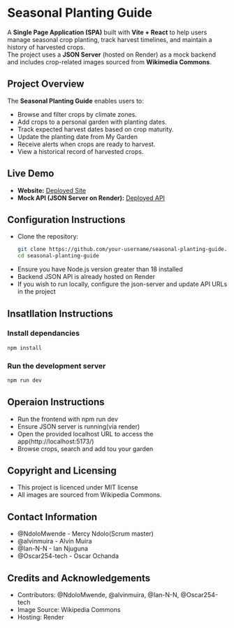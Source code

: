 # Seasonal Planting Guide

A **Single Page Application (SPA)** built with **Vite + React** to help users manage seasonal crop planting, track harvest timelines, and maintain a history of harvested crops.  
The project uses a **JSON Server** (hosted on Render) as a mock backend and includes crop-related images sourced from **Wikimedia Commons**.


## Project Overview

The **Seasonal Planting Guide** enables users to:
- Browse and filter crops by climate zones.
- Add crops to a personal garden with planting dates.
- Track expected harvest dates based on crop maturity.
- Update the planting date from My Garden
- Receive alerts when crops are ready to harvest.
- View a historical record of harvested crops.


## Live Demo

- **Website:** [Deployed Site]( http://localhost:5173/)  
- **Mock API (JSON Server on Render):** [Deployed API](https://seasonal-planting-guide-json-api.onrender.com/)


## Configuration Instructions
- Clone the repository:
  ```bash
  git clone https://github.com/your-username/seasonal-planting-guide.git
  cd seasonal-planting-guide 
  ```
 - Ensure you have Node.js version greater than 18 installed
 - Backend JSON API is already hosted on Render
 - If you wish to run locally, configure the json-server and update API URLs in the project

## Insatllation Instructions
### Install dependancies
```bash
npm install
```
### Run the development server
```bash
npm run dev
```
## Operaion Instructions
- Run the frontend with npm run dev
- Ensure JSON server is running(via render)
- Open the provided localhost URL to access the app(http://localhost:5173/)
- Browse crops, search and add tou your garden
## Copyright and Licensing
- This project is licenced under MIT license
- All images are sourced from Wikipedia Commons.
## Contact Information
- @NdoloMwende - Mercy Ndolo(Scrum master)
- @alvinmuira - Alvin Muira
- @Ian-N-N - Ian Njuguna
- @Oscar254-tech - Oscar Ochanda
## Credits and Acknowledgements
- Contributors: @NdoloMwende, @alvinmuira, @Ian-N-N, @Oscar254-tech
- Image Source: Wikipedia Commons
- Hosting: Render



